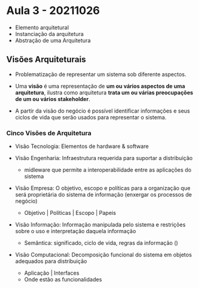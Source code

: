 
# Aula 3 - 20211026

- Elemento arquitetural
- Instanciação da arquitetura
- Abstração de uma Arquitetura

## Visões Arquiteturais
- Problematização de representar um sistema sob diferente aspectos.
- Uma **visão** é uma representação de **um ou vários aspectos de uma arquitetura**, ilustra como arquitetura **trata um ou várias preocupações de um ou vários stakeholder**.

- A partir da visão do negócio é possível identificar informações e seus ciclos de vida que serão usados para representar o sistema.

### Cinco Visões de Arquitetura
- Visão Tecnologia: Elementos de hardware & software

- Visão Engenharia: Infraestrutura requerida para suportar a distribuição
    - midleware que permite a interoperabilidade entre as aplicações do sistema

- Visão Empresa: O objetivo, escopo e políticas para a organização que será proprietária do sistema de informação (enxergar os processos de negócio)
    - Objetivo | Políticas | Escopo | Papeis

- Visão Informação: Informação manipulada pelo sistema e restrições sobre o uso e interpretação daquela informação
    - Semântica: significado, ciclo de vida, regras da informação ()

- Visão Computacional: Decomposição funcional do sistema em objetos adequados para distribuição
    - Aplicação | Interfaces
    - Onde estão as funcionalidades
